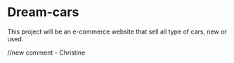 # Dream-cars

This project will be an e-commerce website that sell all type of cars, new or used.

//new comment - Christine